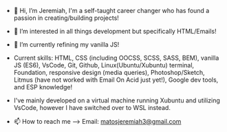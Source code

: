 - 👋 Hi, I’m Jeremiah, I'm a self-taught career changer who has found a passion in creating/building projects!
- 👀 I’m interested in all things development but specifically HTML/Emails!
- 🌱 I’m currently refining my vanilla JS!
- Current skills: HTML, CSS (including OOCSS, SCSS, SASS, BEM), vanilla JS (ES6), VsCode, Git, Github, Linux(Ubuntu/Xubuntu) terminal, Foundation, responsive design (media queries), Photoshop/Sketch, Litmus (have not worked with Email On Acid just yet!), Google dev tools, and ESP knowledge! 
- I've mainly developed on a virtual machine running Xubuntu and utilizing VsCode, however I have switched over to WSL instead. 

- 📫 How to reach me --> Email: matosjeremiah3@gmail.com

<!---
Jmbriggs3/Jmbriggs3 is a ✨ special ✨ repository because its `README.md` (this file) appears on your GitHub profile.
You can click the Preview link to take a look at your changes.
--->

